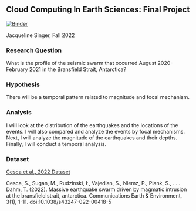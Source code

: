 ## Cloud Computing In Earth Sciences: Final Project

[![Binder](https://mybinder.org/badge_logo.svg)](https://mybinder.org/v2/gh/JackieSinger/rces-final-project/main?labpath=FinalProject.ipynb)

Jacqueline Singer, Fall 2022

### Research Question
What is the profile of the seismic swarm that occurred August 2020-February 2021 in the Bransfield Strait, Antarctica?

### Hypothesis
There will be a temporal pattern related to magnitude and focal mechanism. 

### Analysis

I will look at the distribution of the earthquakes and the locations of the events. I will also compared and analyze the events by focal mechanisms. Next, I will analyze the magnitude of the earthquakes and their depths. Finally, I will conduct a temporal analysis. 
### Dataset

[Cesca et al., 2022 Dataset](https://static-content.springer.com/esm/art%3A10.1038%2Fs43247-022-00418-5/MediaObjects/43247_2022_418_MOESM5_ESM.txt)

Cesca, S., Sugan, M., Rudzinski, Ł, Vajedian, S., Niemz, P., Plank, S., . . . Dahm, T. (2022). Massive earthquake swarm driven by magmatic intrusion at the bransfield strait, antarctica. Communications Earth & Environment, 3(1), 1-11. doi:10.1038/s43247-022-00418-5

